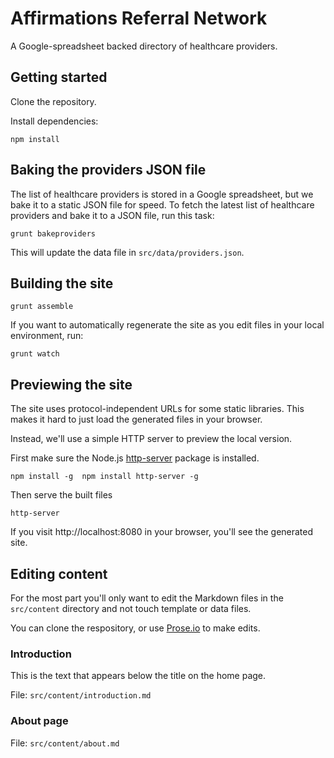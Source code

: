 # Affirmations Referral Network

A Google-spreadsheet backed directory of healthcare providers.

## Getting started

Clone the repository.

Install dependencies:

```
npm install
```

## Baking the providers JSON file

The list of healthcare providers is stored in a Google spreadsheet, but we bake it to a static JSON file for speed.  To fetch the latest list of healthcare providers and bake it to a JSON file, run this task:

```
grunt bakeproviders
```

This will update the data file in ``src/data/providers.json``.

## Building the site

```
grunt assemble
```

If you want to automatically regenerate the site as you edit files in your local environment, run:

```
grunt watch
```

## Previewing the site

The site uses protocol-independent URLs for some static libraries.  This makes it hard to just load the generated files in your browser.

Instead, we'll use a simple HTTP server to preview the local version.

First make sure the Node.js [http-server](https://github.com/nodeapps/http-server) package is installed.

```
npm install -g  npm install http-server -g
```

Then serve the built files

```
http-server
```

If you visit http://localhost:8080 in your browser, you'll see the generated site.

## Editing content

For the most part you'll only want to edit the Markdown files in the ``src/content`` directory and not touch template or data files.

You can clone the respository, or use [Prose.io](http://prose.io/) to make edits.

### Introduction

This is the text that appears below the title on the home page.

File: ``src/content/introduction.md`` 

### About page

File: ``src/content/about.md``
